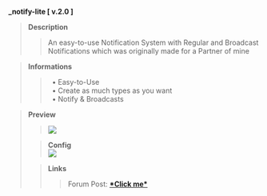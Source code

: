 <strong>_notify-lite [ v.2.0 ]</strong>

<blockquote>
<b>Description</b><br>
<blockquote>
An easy-to-use Notification System with Regular and Broadcast Notifications which was originally made for a Partner of mine</blockquote>
</blockquote>

<blockquote>
<b>Informations</b><br>
<blockquote>
‏‏‎ ‎‏‏‎‏‏‎ ‎•  Easy-to-Use<br>
‏‏‎ ‎‏‏‎‏‏‎ ‎•  Create as much types as you want<br>
‏‏‎ ‎‏‏‎‏‏‎ ‎•  Notify & Broadcasts<br>
</blockquote>
</blockquote>

<blockquote>
<b>Preview</b><br>

>![](https://media.discordapp.net/attachments/725329625919782962/1215371327796547594/Screenshot_2024-03-05_203640.png?ex=65fc81c1&is=65ea0cc1&hm=a1d3bca8c5e47b1ed612f107b2482df1ecf75aa7df2ef7bde84a4b15a51531ea&=&format=webp&quality=lossless&width=1046&height=588)

>**Config**<br>
![](https://media.discordapp.net/attachments/725329625919782962/1214661105192927232/code.png?ex=65f9ec4e&is=65e7774e&hm=026aa778b898369adf7f3060d92d82d30167f3e297d8787069952fb9fa73c02d&=&format=webp&quality=lossless&width=348&height=587)

> **Links**
>> Forum Post: **[\*Click me\*](https://forum.cfx.re/t/release-qbcore-notify-lite-an-easy-to-use-notification-system/5216044)**
